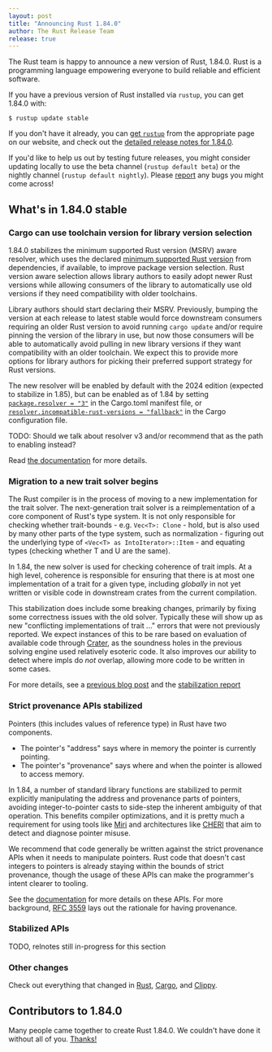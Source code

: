```yaml
---
layout: post
title: "Announcing Rust 1.84.0"
author: The Rust Release Team
release: true
---
```


The Rust team is happy to announce a new version of Rust, 1.84.0. Rust is a programming language empowering everyone to build reliable and efficient software.

If you have a previous version of Rust installed via `rustup`, you can get 1.84.0 with:

```console
$ rustup update stable
```

If you don't have it already, you can [get `rustup`](https://www.rust-lang.org/install.html) from the appropriate page on our website, and check out the [detailed release notes for 1.84.0](https://doc.rust-lang.org/stable/releases.html#version-1840-2025-01-09).

If you'd like to help us out by testing future releases, you might consider updating locally to use the beta channel (`rustup default beta`) or the nightly channel (`rustup default nightly`). Please [report](https://github.com/rust-lang/rust/issues/new/choose) any bugs you might come across!

## What's in 1.84.0 stable

### Cargo can use toolchain version for library version selection

1.84.0 stabilizes the minimum supported Rust version (MSRV) aware resolver,
which uses the declared [minimum supported Rust version](https://doc.rust-lang.org/cargo/reference/rust-version.html) from
dependencies, if available, to improve package version selection. Rust version
aware selection allows library authors to easily adopt newer Rust versions
while allowing consumers of the library to automatically use old versions
if they need compatibility with older toolchains.

Library authors should start declaring their MSRV. Previously, bumping the
version at each release to latest stable would force downstream consumers
requiring an older Rust version to avoid running `cargo update` and/or require
pinning the version of the library in use, but now those consumers will be able
to automatically avoid pulling in new library versions if they want
compatibility with an older toolchain. We expect this to provide more options
for library authors for picking their preferred support strategy for Rust
versions.

The new resolver will be enabled by default with the 2024 edition (expected to
stabilize in 1.85), but can be enabled as of 1.84 by setting
[`package.resolver = "3"`](https://doc.rust-lang.org/cargo/reference/resolver.html#resolver-versions) in the Cargo.toml manifest file, or
[`resolver.incompatible-rust-versions = "fallback"`](https://doc.rust-lang.org/cargo/reference/config.html#resolverincompatible-rust-versions) in the Cargo configuration file.

TODO: Should we talk about resolver v3 and/or recommend that as the path to enabling instead?

Read [the documentation](https://doc.rust-lang.org/cargo/reference/resolver.html#rust-version) for more details.

### Migration to a new trait solver begins

The Rust compiler is in the process of moving to a new implementation for the
trait solver. The next-generation trait solver is a reimplementation of a core
component of Rust's type system. It is not only responsible for checking
whether trait-bounds - e.g. `Vec<T>: Clone` - hold, but is also used by many
other parts of the type system, such as normalization - figuring out the
underlying type of `<Vec<T> as IntoIterator>::Item` - and equating types
(checking whether T and U are the same).

In 1.84, the new solver is used for checking coherence of trait impls. At a
high level, coherence is responsible for ensuring that there is at most one
implementation of a trait for a given type, including *globally* in not yet
written or visible code in downstream crates from the current compilation.

This stabilization does include some breaking changes, primarily by fixing some
correctness issues with the old solver. Typically these will show up as new
"conflicting implementations of trait ..." errors that were not previously
reported. We expect instances of this to be rare based on evaluation of
available code through [Crater], as the soundness holes in the previous solving
engine used relatively esoteric code. It also improves our ability to detect
where impls do *not* overlap, allowing more code to be written in some cases.

For more details, see a [previous blog post](https://blog.rust-lang.org/inside-rust/2024/12/04/trait-system-refactor-initiative.html)
and the [stabilization report](https://github.com/rust-lang/rust/pull/130654)

[Crater]: https://github.com/rust-lang/crater/

### Strict provenance APIs stabilized

Pointers (this includes values of reference type) in Rust have two components.

* The pointer's "address" says where in memory the pointer is currently pointing.
* The pointer's "provenance" says where and when the pointer is allowed to access memory.

In 1.84, a number of standard library functions are stabilized to permit
explicitly manipulating the address and provenance parts of pointers, avoiding
integer-to-pointer casts to side-step the inherent ambiguity of that operation.
This benefits compiler optimizations, and it is pretty much a requirement for
using tools like [Miri](https://github.com/rust-lang/miri) and architectures
like [CHERI](https://www.cl.cam.ac.uk/research/security/ctsrd/cheri/) that aim
to detect and diagnose pointer misuse.

We recommend that code generally be written against the strict provenance APIs
when it needs to manipulate pointers. Rust code that doesn't cast integers to
pointers is already staying within the bounds of strict provenance, though the
usage of these APIs can make the programmer's intent clearer to tooling.

See the [documentation](https://doc.rust-lang.org/nightly/std/ptr/index.html#strict-provenance)
for more details on these APIs. For more background, [RFC 3559](https://rust-lang.github.io/rfcs/3559-rust-has-provenance.html)
lays out the rationale for having provenance.

### Stabilized APIs

TODO, relnotes still in-progress for this section

### Other changes

Check out everything that changed in [Rust](https://github.com/rust-lang/rust/releases/tag/1.84.0), [Cargo](https://github.com/rust-lang/cargo/blob/master/CHANGELOG.md#cargo-184-2025-01-09), and [Clippy](https://github.com/rust-lang/rust-clippy/blob/master/CHANGELOG.md#rust-184).

## Contributors to 1.84.0

Many people came together to create Rust 1.84.0. We couldn't have done it without all of you. [Thanks!](https://thanks.rust-lang.org/rust/1.84.0/)

